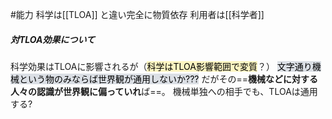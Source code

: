 #能力
科学は[[TLOA]] と違い完全に物質依存
利用者は[[科学者]]　　

##### 対TLOA効果について
科学効果はTLOAに影響されるが（<mark style="background: #FFF3A3A6;">科学はTLOA影響範囲で変質</mark>？）
<mark style="background: #CACFD9A6;">文字通り機械という物のみならば世界観が通用しないか???</mark>
だがその==**機械などに対する人々の認識が世界観に偏っていれ**ば==。
機械単独への相手でも、TLOAは通用する?